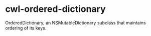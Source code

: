 cwl-ordered-dictionary
======================

OrderedDictionary, an NSMutableDictionary subclass that maintains ordering of its keys.

